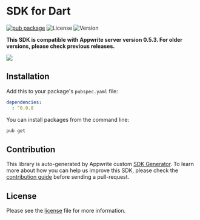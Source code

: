#  SDK for Dart

[![pub package](https://img.shields.io/pub/v/.svg)](https://pub.dartlang.org/packages/)
![License](https://img.shields.io/github/license/appwrite/sdk-for-dart.svg?v=1)
![Version](https://img.shields.io/badge/api%20version--blue.svg?v=1)

**This SDK is compatible with Appwrite server version 0.5.3. For older versions, please check previous releases.**





![](https://appwrite.io/images/github.png)

## Installation

Add this to your package's `pubspec.yaml` file:

```yml
dependencies:
  : ^0.0.8
```

You can install packages from the command line:

```bash
pub get 
```

## Contribution

This library is auto-generated by Appwrite custom [SDK Generator](https://github.com/appwrite/sdk-generator). To learn more about how you can help us improve this SDK, please check the [contribution guide](https://github.com/appwrite/sdk-generator/blob/master/CONTRIBUTING.md) before sending a pull-request.

## License

Please see the [ license]() file for more information.